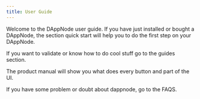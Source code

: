```yaml
---
title: User Guide
---
```


Welcome to the DAppNode user guide.
If you have just installed or bought a DAppNode, the section quick start will help you to do the first step on your DAppNode.

If you want to validate or know how to do cool stuff go to the guides section.

The product manual will show you what does every button and part of the UI.

If you have some problem or doubt about dappnode, go to the FAQS.
